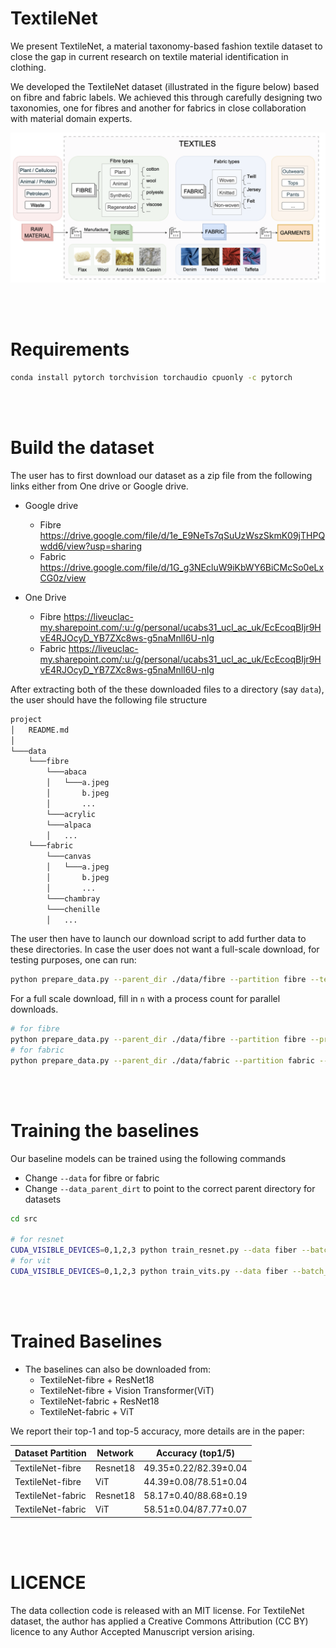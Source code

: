 # TextileNet
We present TextileNet, a material taxonomy-based fashion textile dataset to close the gap in current research on textile material identification in clothing.

 We developed the TextileNet dataset (illustrated in the figure below) based on fibre and fabric labels. We achieved this through carefully designing two taxonomies, one for fibres and another for fabrics in close collaboration with material domain experts.

![Drag Racing](taxonomy.png)

<br />
<br />

# Requirements

```bash
conda install pytorch torchvision torchaudio cpuonly -c pytorch
```

<br />
<br />

# Build the dataset

The user has to first download our dataset as a zip file from the following links either from One drive or Google drive.

* Google drive
  * Fibre <https://drive.google.com/file/d/1e_E9NeTs7qSuUzWszSkmK09jTHPQwdd6/view?usp=sharing>
  * Fabric <https://drive.google.com/file/d/1G_g3NEcluW9iKbWY6BiCMcSo0eLxCG0z/view>

* One Drive
  * Fibre <https://liveuclac-my.sharepoint.com/:u:/g/personal/ucabs31_ucl_ac_uk/EcEcoqBIjr9HvE4RJOcyD_YB7ZXc8ws-g5naMnlI6U-nIg>
  * Fabric <https://liveuclac-my.sharepoint.com/:u:/g/personal/ucabs31_ucl_ac_uk/EcEcoqBIjr9HvE4RJOcyD_YB7ZXc8ws-g5naMnlI6U-nIg>

After extracting both of the these downloaded files to a directory (say `data`), the user should have the following file structure

```bash
project
│   README.md
│
└───data
    └───fibre
        └───abaca
        │   └───a.jpeg
        │       b.jpeg
        │       ...
        └───acrylic
        └───alpaca
        │   ...
    └───fabric
        └───canvas
        │   └───a.jpeg
        │       b.jpeg
        │       ...
        └───chambray
        └───chenille
        │   ...
```

The user then have to launch our download script to add further data to these directories.
In case the user does not want a full-scale download, for testing purposes, one can run:

```bash
python prepare_data.py --parent_dir ./data/fibre --partition fibre --test --processes 4
```

For a full scale download, fill in `n` with a process count for parallel downloads.

```bash
# for fibre
python prepare_data.py --parent_dir ./data/fibre --partition fibre --processes n
# for fabric
python prepare_data.py --parent_dir ./data/fabric --partition fabric --processes n
```

<br />
<br />

# Training the baselines

Our baseline models can be trained using the following commands

* Change `--data` for fibre or fabric
* Change `--data_parent_dirt` to point to the correct parent directory for datasets

```bash
cd src

# for resnet
CUDA_VISIBLE_DEVICES=0,1,2,3 python train_resnet.py --data fiber --batch_size 512 --num_classes 33 --num_workers 32 --seed 0
# for vit
CUDA_VISIBLE_DEVICES=0,1,2,3 python train_vits.py --data fiber --batch_size 512 --num_classes 33 --num_workers 32 --seed 0
```


<br />
<br />

# Trained Baselines

* The baselines can also be downloaded from:
  * TextileNet-fibre + ResNet18 
  * TextileNet-fibre + Vision Transformer(ViT)
  * TextileNet-fabric + ResNet18 
  * TextileNet-fabric + ViT

We report their top-1 and top-5 accuracy, more details are in the paper:

| Dataset Partition |  Network    | Accuracy (top1/5)    |
| ----------- | ----------- | --------- |
| TextileNet-fibre      | Resnet18    |  49.35±0.22/82.39±0.04    |
| TextileNet-fibre   | ViT       |  44.39±0.08/78.51±0.04         |
| TextileNet-fabric      | Resnet18    |  58.17±0.40/88.68±0.19    |
| TextileNet-fabric   | ViT        |   58.51±0.04/87.77±0.07        |

<br />
<br />

# LICENCE
The data collection code is released with an MIT license. 
For TextileNet dataset, the author has applied a Creative Commons Attribution (CC BY) licence to any Author Accepted Manuscript version arising. 